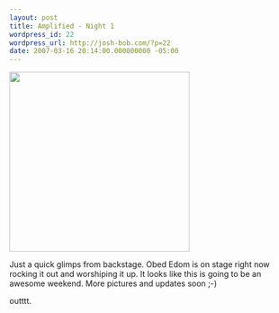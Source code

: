 ```yaml
---
layout: post
title: Amplified - Night 1
wordpress_id: 22
wordpress_url: http://josh-bob.com/?p=22
date: 2007-03-16 20:14:00.000000000 -05:00
---
```

<p class="mobile-photo"><a href="http://photos1.blogger.com/x/blogger2/1892/135664769298385/1600/z/84720/bm-image-757420.jpg"><img src="http://photos1.blogger.com/x/blogger2/1892/135664769298385/320/z/692889/bm-image-757420.jpg" width="320" /></a></p>Just a quick glimps from backstage. Obed Edom is on stage right now rocking it out and worshiping it up. It looks like this is going to be an awesome weekend. More pictures and updates soon ;-)



outttt.
